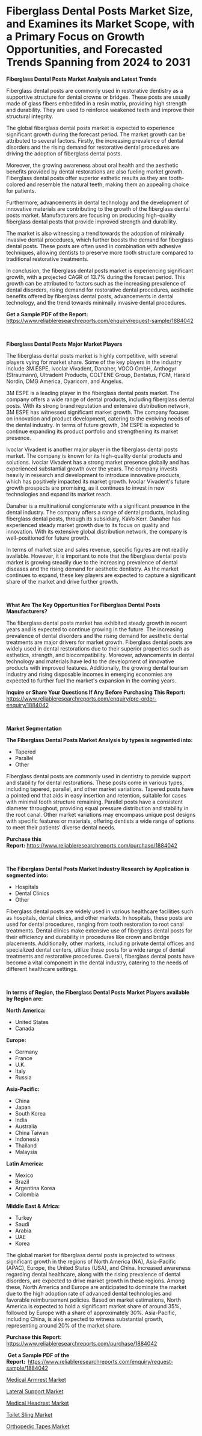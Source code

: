 <p><h1>Fiberglass Dental Posts Market Size, and Examines its Market Scope, with a Primary Focus on Growth Opportunities, and Forecasted Trends Spanning from 2024 to 2031</h1></p><p><strong>Fiberglass Dental Posts Market Analysis and Latest Trends</strong></p>
<p><p>Fiberglass dental posts are commonly used in restorative dentistry as a supportive structure for dental crowns or bridges. These posts are usually made of glass fibers embedded in a resin matrix, providing high strength and durability. They are used to reinforce weakened teeth and improve their structural integrity.</p><p>The global fiberglass dental posts market is expected to experience significant growth during the forecast period. The market growth can be attributed to several factors. Firstly, the increasing prevalence of dental disorders and the rising demand for restorative dental procedures are driving the adoption of fiberglass dental posts.</p><p>Moreover, the growing awareness about oral health and the aesthetic benefits provided by dental restorations are also fueling market growth. Fiberglass dental posts offer superior esthetic results as they are tooth-colored and resemble the natural teeth, making them an appealing choice for patients.</p><p>Furthermore, advancements in dental technology and the development of innovative materials are contributing to the growth of the fiberglass dental posts market. Manufacturers are focusing on producing high-quality fiberglass dental posts that provide improved strength and durability.</p><p>The market is also witnessing a trend towards the adoption of minimally invasive dental procedures, which further boosts the demand for fiberglass dental posts. These posts are often used in combination with adhesive techniques, allowing dentists to preserve more tooth structure compared to traditional restorative treatments.</p><p>In conclusion, the fiberglass dental posts market is experiencing significant growth, with a projected CAGR of 13.7% during the forecast period. This growth can be attributed to factors such as the increasing prevalence of dental disorders, rising demand for restorative dental procedures, aesthetic benefits offered by fiberglass dental posts, advancements in dental technology, and the trend towards minimally invasive dental procedures.</p></p>
<p><strong>Get a Sample PDF of the Report:&nbsp;</strong> <a href="https://www.reliableresearchreports.com/enquiry/request-sample/1884042">https://www.reliableresearchreports.com/enquiry/request-sample/1884042</a></p>
<p>&nbsp;</p>
<p><strong>Fiberglass Dental Posts Major Market Players</strong></p>
<p><p>The fiberglass dental posts market is highly competitive, with several players vying for market share. Some of the key players in the industry include 3M ESPE, Ivoclar Vivadent, Danaher, VOCO GmbH, Anthogyr (Straumann), Ultradent Products, COLTENE Group, Dentatus, FGM, Harald Nordin, DMG America, Oyaricom, and Angelus.</p><p>3M ESPE is a leading player in the fiberglass dental posts market. The company offers a wide range of dental products, including fiberglass dental posts. With its strong brand reputation and extensive distribution network, 3M ESPE has witnessed significant market growth. The company focuses on innovation and product development, catering to the evolving needs of the dental industry. In terms of future growth, 3M ESPE is expected to continue expanding its product portfolio and strengthening its market presence.</p><p>Ivoclar Vivadent is another major player in the fiberglass dental posts market. The company is known for its high-quality dental products and solutions. Ivoclar Vivadent has a strong market presence globally and has experienced substantial growth over the years. The company invests heavily in research and development to introduce innovative products, which has positively impacted its market growth. Ivoclar Vivadent's future growth prospects are promising, as it continues to invest in new technologies and expand its market reach.</p><p>Danaher is a multinational conglomerate with a significant presence in the dental industry. The company offers a range of dental products, including fiberglass dental posts, through its subsidiary, KaVo Kerr. Danaher has experienced steady market growth due to its focus on quality and innovation. With its extensive global distribution network, the company is well-positioned for future growth.</p><p>In terms of market size and sales revenue, specific figures are not readily available. However, it is important to note that the fiberglass dental posts market is growing steadily due to the increasing prevalence of dental diseases and the rising demand for aesthetic dentistry. As the market continues to expand, these key players are expected to capture a significant share of the market and drive further growth.</p></p>
<p>&nbsp;</p>
<p><strong>What Are The Key Opportunities For Fiberglass Dental Posts Manufacturers?</strong></p>
<p><p>The fiberglass dental posts market has exhibited steady growth in recent years and is expected to continue growing in the future. The increasing prevalence of dental disorders and the rising demand for aesthetic dental treatments are major drivers for market growth. Fiberglass dental posts are widely used in dental restorations due to their superior properties such as esthetics, strength, and biocompatibility. Moreover, advancements in dental technology and materials have led to the development of innovative products with improved features. Additionally, the growing dental tourism industry and rising disposable incomes in emerging economies are expected to further fuel the market's expansion in the coming years.</p></p>
<p><strong>Inquire or Share Your Questions If Any Before Purchasing This Report:</strong> <a href="https://www.reliableresearchreports.com/enquiry/pre-order-enquiry/1884042">https://www.reliableresearchreports.com/enquiry/pre-order-enquiry/1884042</a></p>
<p>&nbsp;</p>
<p><strong>Market Segmentation</strong></p>
<p><strong>The Fiberglass Dental Posts Market Analysis by types is segmented into:</strong></p>
<p><ul><li>Tapered</li><li>Parallel</li><li>Other</li></ul></p>
<p><p>Fiberglass dental posts are commonly used in dentistry to provide support and stability for dental restorations. These posts come in various types, including tapered, parallel, and other market variations. Tapered posts have a pointed end that aids in easy insertion and retention, suitable for cases with minimal tooth structure remaining. Parallel posts have a consistent diameter throughout, providing equal pressure distribution and stability in the root canal. Other market variations may encompass unique post designs with specific features or materials, offering dentists a wide range of options to meet their patients' diverse dental needs.</p></p>
<p><strong>Purchase this Report:&nbsp;</strong><a href="https://www.reliableresearchreports.com/purchase/1884042">https://www.reliableresearchreports.com/purchase/1884042</a></p>
<p>&nbsp;</p>
<p><strong>The Fiberglass Dental Posts Market Industry Research by Application is segmented into:</strong></p>
<p><ul><li>Hospitals</li><li>Dental Clinics</li><li>Other</li></ul></p>
<p><p>Fiberglass dental posts are widely used in various healthcare facilities such as hospitals, dental clinics, and other markets. In hospitals, these posts are used for dental procedures, ranging from tooth restoration to root canal treatments. Dental clinics make extensive use of fiberglass dental posts for their efficiency and durability in procedures like crown and bridge placements. Additionally, other markets, including private dental offices and specialized dental centers, utilize these posts for a wide range of dental treatments and restorative procedures. Overall, fiberglass dental posts have become a vital component in the dental industry, catering to the needs of different healthcare settings.</p></p>
<p>&nbsp;</p>
<p><strong>In terms of Region, the Fiberglass Dental Posts Market Players available by Region are:</strong></p>
<p>
    <p> <strong> North America: </strong>
        <ul>
            <li>United States</li>
            <li>Canada</li>
        </ul>
        </p> 
    <p> <strong> Europe: </strong>
        <ul>
            <li>Germany</li>
            <li>France</li>
            <li>U.K.</li>
            <li>Italy</li>
            <li>Russia</li>
        </ul>
        </p> 
    <p> <strong> Asia-Pacific: </strong>
        <ul>
            <li>China</li>
            <li>Japan</li>
            <li>South Korea</li>
            <li>India</li>
            <li>Australia</li>
            <li>China Taiwan</li>
            <li>Indonesia</li>
            <li>Thailand</li>
            <li>Malaysia</li>
        </ul>
        </p> 
    <p> <strong> Latin America: </strong>
        <ul>
            <li>Mexico</li>
            <li>Brazil</li>
            <li>Argentina Korea</li>
            <li>Colombia</li>
        </ul>
        </p> 
    <p> <strong> Middle East & Africa: </strong>
        <ul>
            <li>Turkey</li>
            <li>Saudi</li>
            <li>Arabia</li>
            <li>UAE</li>
            <li>Korea</li>
        </ul>
    </p>
    </p>
<p><p>The global market for fiberglass dental posts is projected to witness significant growth in the regions of North America (NA), Asia-Pacific (APAC), Europe, the United States (USA), and China. Increased awareness regarding dental healthcare, along with the rising prevalence of dental disorders, are expected to drive market growth in these regions. Among these, North America and Europe are anticipated to dominate the market due to the high adoption rate of advanced dental technologies and favorable reimbursement policies. Based on market estimations, North America is expected to hold a significant market share of around 35%, followed by Europe with a share of approximately 30%. Asia-Pacific, including China, is also expected to witness substantial growth, representing around 20% of the market share.</p></p>
<p><strong>Purchase this Report: </strong><a href="https://www.reliableresearchreports.com/purchase/1884042">https://www.reliableresearchreports.com/purchase/1884042</a></p>
<p>&nbsp;<strong>Get a Sample PDF of the Report:&nbsp;&nbsp;</strong><a href="https://www.reliableresearchreports.com/enquiry/request-sample/1884042">https://www.reliableresearchreports.com/enquiry/request-sample/1884042</a></p>
<p><strong></strong></p>
<p><p><a href="https://github.com/zebdakicsin/Market-Research-Report-List-2/blob/main/medical-armrest-market.md">Medical Armrest Market</a></p><p><a href="https://github.com/Krish2023na/Market-Research-Report-List-2/blob/main/lateral-support-market.md">Lateral Support Market</a></p><p><a href="https://github.com/kholmovskayalyudmila/Market-Research-Report-List-2/blob/main/medical-headrest-market.md">Medical Headrest Market</a></p><p><a href="https://github.com/sofyaavrova/Market-Research-Report-List-2/blob/main/toilet-sling-market.md">Toilet Sling Market</a></p><p><a href="https://github.com/merzlyukov93/Market-Research-Report-List-2/blob/main/orthopedic-tapes-market.md">Orthopedic Tapes Market</a></p></p>